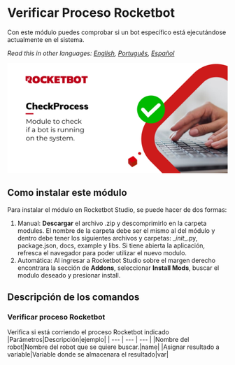 



# Verificar Proceso Rocketbot
  
Con este módulo puedes comprobar si un bot específico está ejecutándose actualmente en el sistema.  

*Read this in other languages: [English](Manual_checkProcess.md), [Português](Manual_checkProcess.pr.md), [Español](Manual_checkProcess.es.md)*
  
![banner](imgs/CheckProcess.jpg)

## Como instalar este módulo
  
Para instalar el módulo en Rocketbot Studio, se puede hacer de dos formas:
1. Manual: __Descargar__ el archivo .zip y descomprimirlo en la carpeta modules. El nombre de la carpeta debe ser el mismo al del módulo y dentro debe tener los siguientes archivos y carpetas: \__init__.py, package.json, docs, example y libs. Si tiene abierta la aplicación, refresca el navegador para poder utilizar el nuevo modulo.
2. Automática: Al ingresar a Rocketbot Studio sobre el margen derecho encontrara la sección de **Addons**, seleccionar **Install Mods**, buscar el modulo deseado y presionar install.  


## Descripción de los comandos

### Verificar proceso Rocketbot
  
Verifica si está corriendo el proceso Rocketbot indicado
|Parámetros|Descripción|ejemplo|
| --- | --- | --- |
|Nombre del robot|Nombre del robot que se quiere buscar.|name|
|Asignar resultado a variable|Variable donde se almacenara el resultado|var|
